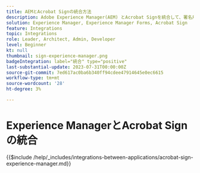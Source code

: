 ```yaml
---
title: AEMとAcrobat Signの統合方法
description: Adobe Experience Manager(AEM) とAcrobat Signを統合して、署名用のドキュメントの送信を合理化します。
solution: Experience Manager, Experience Manager Forms, Acrobat Sign
feature: Integrations
topic: Integrations
role: Leader, Architect, Admin, Developer
level: Beginner
kt: null
thumbnail: sign-experience-manager.png
badgeIntegration: label="統合" type="positive"
last-substantial-update: 2023-07-31T00:00:00Z
source-git-commit: 7ed617ac0ba6b340ff94cdee47914645e0ec6615
workflow-type: tm+mt
source-wordcount: '28'
ht-degree: 3%

---
```



# Experience ManagerとAcrobat Signの統合

{{$include /help/_includes/integrations-between-applications/acrobat-sign-experience-manager.md}}
